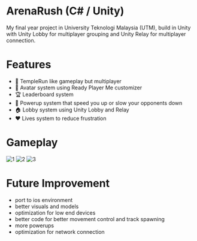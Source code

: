 # ArenaRush (C# / Unity)

My final year project in University Teknologi Malaysia (UTM), build in Unity with Unity Lobby for multiplayer grouping and Unity Relay for multiplayer connection.

# Features
- 🏃 TempleRun like gameplay but multiplayer
- 👤 Avatar system using Ready Player Me customizer
- 🏆 Leaderboard system
- 💪 Powerup system that speed you up or slow your opponents down
- 🏠 Lobby system using Unity Lobby and Relay
- ❤️ Lives system to reduce frustration

# Gameplay
![1](gitvisuals/AvatarCreater-1.gif)
![2](gitvisuals/gameplay-1.gif)
![3](gitvisuals/Leaderboard-1-ezgif.com-video-to-gif-converter.gif)

# Future Improvement
- port to ios environment
- better visuals and models
- optimization for low end devices
- better code for better movement control and track spawning
- more powerups
- optimization for network connection
